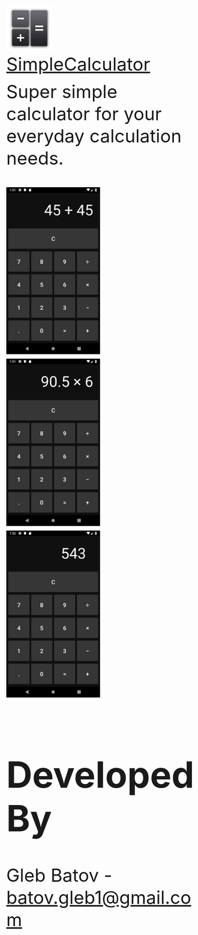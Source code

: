 <p align="left">
  <img src="https://github.com/glebbatov/SimpleCalculator/blob/master/iconNew.png?" width="125">
  <font size="100px"><a href="https://play.google.com/store/apps/details?id=com.glebbatovsimplecalculator.SimpleCalculator">SimpleCalculator</a>
</p>
Super simple calculator for your everyday calculation needs.
<p>
<p align="left">
  <img src="https://github.com/glebbatov/SimpleCalculator/blob/master/1.png" width="250">
  <img src="https://github.com/glebbatov/SimpleCalculator/blob/master/2.png" width="250">
  <img src="https://github.com/glebbatov/SimpleCalculator/blob/master/3.png" width="250">
</p>

# Developed By
Gleb Batov - batov.gleb1@gmail.com
